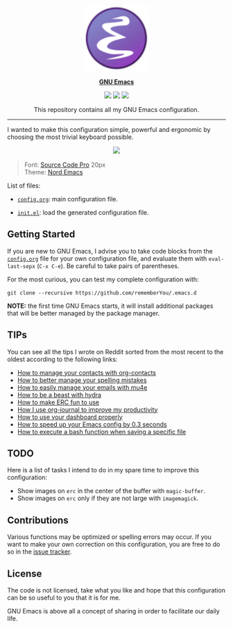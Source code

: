 <p align="center"><img src="assets/emacs-logo.svg" width=150 height=150/></p>
<p align="center"><a href="https://www.gnu.org/software/emacs/"><b>GNU Emacs</b></a></p>
<p align="center">
	<a href="https://www.gnu.org/software/emacs/"><img src="https://img.shields.io/badge/GNU%20Emacs-26.1-b48ead.svg?style=flat-square"/></a>
	<a href="https://orgmode.org/"><img src="https://img.shields.io/badge/org--mode-9.1.13-489a9f.svg?style=flat-square"/></a>
	<a href="https://github.com/jwiegley/use-package"><img src="https://img.shields.io/badge/use--package-2.4-88c0d0.svg?style=flat-square"/></a>
</p>
<p align="center">This repository contains all my GNU Emacs configuration.</p>

---

I wanted to make this configuration simple, powerful and ergonomic by choosing
the most trivial keyboard possible.

<p align="center"><img src="assets/emacs-preview.png"/></p>

<blockquote>
	Font: <a href="https://adobe-fonts.github.io/source-code-pro">Source Code Pro</a> 20px <br>
    Theme: <a href="https://github.com/arcticicestudio/nord-emacs">Nord Emacs</a>
</blockquote>

List of files:

* [`config.org`](https://github.com/rememberYou/.emacs.d/blob/master/config.org/):
  main configuration file.

* [`init.el`](https://github.com/rememberYou/.emacs.d/blob/master/init.el/):
  load the generated configuration file.

## Getting Started

If you are new to GNU Emacs, I advise you to take code blocks from the
[`config.org`](https://github.com/rememberYou/.emacs.d/blob/master/config.org/)
file for your own configuration file, and evaluate them with `eval-last-sepx`
(`C-x C-e`). Be careful to take pairs of parentheses.

For the most curious, you can test my complete configuration with:

	git clone --recursive https://github.com/rememberYou/.emacs.d

**NOTE:** the first time GNU Emacs starts, it will install additional packages
that will be better managed by the package manager.

## TIPs

You can see all the tips I wrote on Reddit sorted from the most recent to the
oldest according to the following links:

* [How to manage your contacts with org-contacts](https://www.reddit.com/r/emacs/comments/8toivy/tip_how_to_manage_your_contacts_with_orgcontacts/)
* [How to better manage your spelling mistakes](https://www.reddit.com/r/emacs/comments/8rxm7h/tip_how_to_better_manage_your_spelling_mistakes/)
* [How to easily manage your emails with mu4e](https://www.reddit.com/r/emacs/comments/8q84dl/tip_how_to_easily_manage_your_emails_with_mu4e/)
* [How to be a beast with hydra](https://www.reddit.com/r/emacs/comments/8of6tx/tip_how_to_be_a_beast_with_hydra/)
* [How to make ERC fun to use](https://www.reddit.com/r/emacs/comments/8ml6na/tip_how_to_make_erc_fun_to_use/)
* [How I use org-journal to improve my productivity](https://www.reddit.com/r/emacs/comments/8kz8dv/tip_how_i_use_orgjournal_to_improve_my/)
* [How to use your dashboard properly](https://www.reddit.com/r/emacs/comments/8jaflq/tip_how_to_use_your_dashboard_properly/)
* [How to speed up your Emacs config by 0.3 seconds](https://www.reddit.com/r/emacs/comments/8gbopk/tip_how_to_speed_up_your_emacs_config_by_03/)
* [How to execute a bash function when saving a specific file](https://www.reddit.com/r/emacs/comments/8hpyp5/tip_how_to_execute_a_bash_function_when_saving_a/)

## TODO

Here is a list of tasks I intend to do in my spare time to improve this configuration:

*  Show images on `erc` in the center of the buffer with `magic-buffer`.
*  Show images on `erc` only if they are not large with `imagemagick`.

## Contributions

Various functions may be optimized or spelling errors may occur. If you want to
make your own correction on this configuration, you are free to do so in the
[issue tracker](https://github.com/rememberYou/.emacs.d/issues).

## License

The code is not licensed, take what you like and hope that this configuration
can be so useful to you that it is for me.

GNU Emacs is above all a concept of sharing in order to facilitate our daily life.
